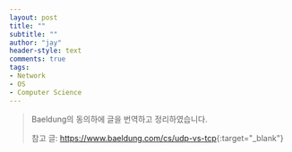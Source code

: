 ```yaml
---
layout: post
title: ""
subtitle: ""
author: "jay"
header-style: text
comments: true
tags:
- Network  
- OS
- Computer Science
---
```


> Baeldung의 동의하에 글을 번역하고 정리하였습니다.
>
> 참고 글: <https://www.baeldung.com/cs/udp-vs-tcp>{:target="_blank"}